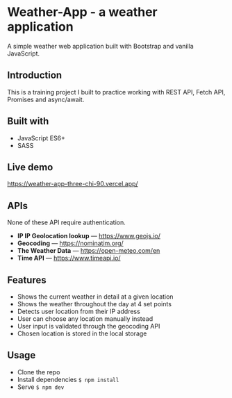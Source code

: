 # Weather-App - a weather application
A simple weather web application built with Bootstrap and vanilla JavaScript. 

## Introduction
This is a training project I built to practice working with REST API, Fetch API, Promises and async/await.

## Built with
  - JavaScript ES6+
  - SASS
  
## Live demo
https://weather-app-three-chi-90.vercel.app/
  
## APIs
None of these API require authentication.

  - **IP IP Geolocation lookup** — https://www.geojs.io/
  - **Geocoding** — https://nominatim.org/
  - **The Weather Data** — https://open-meteo.com/en
  - **Time API** — https://www.timeapi.io/

## Features
  - Shows the current weather in detail at a given location
  - Shows the weather throughout the day at 4 set points
  - Detects user location from their IP address
  - User can choose any location manually instead
  - User input is validated through the geocoding API
  - Chosen location is stored in the local storage

## Usage
- Clone the repo
- Install dependencies ```$ npm install```
- Serve ```$ npm dev```